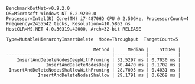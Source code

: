     BenchmarkDotNet=v0.9.2.0
    OS=Microsoft Windows NT 6.2.9200.0
    Processor=Intel(R) Core(TM) i7-4870HQ CPU @ 2.50GHz, ProcessorCount=4
    Frequency=2435542 ticks, Resolution=410.5862 ns
    HostCLR=MS.NET 4.0.30319.42000, Arch=32-bit RELEASE
    
    Type=MutableHierarchyInsertDelete  Mode=Throughput  TargetCount=5  
    
                                     Method |     Median |    StdDev |
    --------------------------------------- |----------- |---------- |
        InsertAndDeleteNodesDeepWithPruning | 32.5297 ms | 0.7030 ms |
                   InsertAndDeleteNodesDeep | 30.4470 ms | 0.1702 ms |
     InsertAndDeleteNodesShallowWithPruning | 28.7095 ms | 0.4031 ms |
                InsertAndDeleteNodesShallow | 29.1791 ms | 0.6269 ms |
